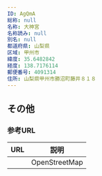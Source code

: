 ```yaml
---
ID: AgQmA
総称: null
名称: 大神宮
名称読み: null
別名: null
都道府県: 山梨県
区域: 甲州市
緯度: 35.6482842
経度: 138.7176114
郵便番号: 4091314
住所: 山梨県甲州市勝沼町藤井８１８
---
```


## その他

### 参考URL

| URL | 説明          |
| --- | ------------- |
|     | OpenStreetMap |
